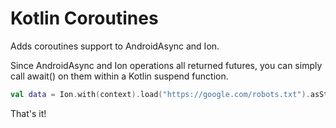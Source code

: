 # Kotlin Coroutines

Adds coroutines support to AndroidAsync and Ion.

Since AndroidAsync and Ion operations all returned futures, you can simply call await() on them within a Kotlin suspend function.

```kotlin
val data = Ion.with(context).load("https://google.com/robots.txt").asString().await()
```

That's it!
